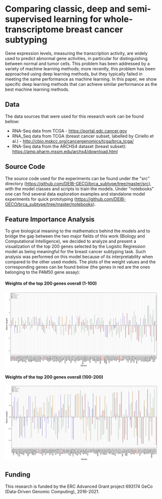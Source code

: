 # Comparing classic, deep and semi-supervised learning for whole-transcriptome breast cancer subtyping
Gene expression levels, measuring the transcription activity, are widely used to predict abnormal gene activities, in particular for distinguishing between normal and tumor cells. This problem has been addressed by a variety of machine learning methods; more recently, this problem has been approached using deep learning methods, but they typically failed in meeting the same performance as machine learning. In this paper, we show specific deep learning methods that can achieve similar performance as the best machine learning methods. 

## Data
The data sources that were used for this research work can be found bellow:
* RNA-Seq data from TCGA - https://portal.gdc.cancer.gov
* RNA_Seq data from TCGA (breast cancer subset, labelled by Ciriello et al.) - http://cbio.mskcc.org/cancergenomics/tcga/brca_tcga/
* RNA-Seq data from the ARCHS4 dataset (breast subset): https://amp.pharm.mssm.edu/archs4/download.html

## Source Code
The source code used for the experiments can be found under the "src" directory (https://github.com/DEIB-GECO/brca_subtype/tree/master/src), with the model classes and scripts to train the models. 
Under "notebooks" one can find several data exploration examples and standalone model experiments for quick prototyping (https://github.com/DEIB-GECO/brca_subtype/tree/master/notebooks).

## Feature Importance Analysis
To give biological meaning to the mathematics behind the models and to bridge the gap between the two major fields of this work (Biology and Computational Intelligence), we decided to analyze and present a visualization of the top 200 genes selected by the Logistic Regression model as being meaningful for the breast cancer subtyping task. 
Such analysis was performed on this model because of its interpretability when compared to the other used models.
The plots of the weight values and the corresponding genes can be found below (the genes in red are the ones belonging to the PAM50 gene assay):
#### Weights of the top 200 genes overall (1-100)
![First 100 genes](/top_features_log_res_all_across_all_first_100.png)
#### Weights of the top 200 genes overall (100-200)
![Second 100 genes](top_features_log_res_all_across_all_second_100.png)

## Funding
This research is funded by the ERC Advanced Grant project 693174 GeCo (Data-Driven Genomic Computing), 2016-2021.
